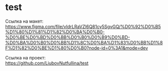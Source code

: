 # test  

Ссылка на макет:  
https://www.figma.com/file/vIdrLRaVZl6Q81cy5SgvGQ/%D0%92%D0%B5%D1%80%D1%81%D1%82%D0%BA%D0%B0-%D0%BE%D0%BD%D0%BB%D0%B0%D0%B9%D0%BD-%D0%BA%D0%B0%D0%BB%D1%8C%D0%BA%D1%83%D0%BB%D1%8F%D1%82%D0%BE%D1%80%D0%B0?node-id=0%3A1&mode=dev  

Ссылка на проект:  
https://github.com/LiubovNutfullina/test